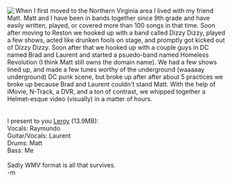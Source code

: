 <img src="./images/dizzy.jpg" align=left>When I first moved to the Northern Virginia area I lived with my friend Matt.  Matt and I have been in bands together since 9th grade and have easily written, played, or covered more than 100 songs in that time.  Soon after moving to Reston we hooked up with a band called Dizzy Dizzy, played a few shows, acted like drunken fools on stage, and promptly got kicked out of Dizzy Dizzy.  Soon after that we hooked up with a couple guys in DC named Brad and Laurent and started a psuedo-band named Homeless Revolution (I think Matt still owns the domain name).  We had a few shows lined up, and made a few tunes worthy of the underground (waaaaay underground) DC punk scene, but broke up after after about 5 practices we broke up because Brad and Laurent couldn't stand Matt.  With the help of iMovie, N-Track, a DVR, and a ton of contrast, we whipped together a Helmet-esque video (visually) in a matter of hours.  
<br />
<br />I present to you <a href="../files/leroy.wmv">Leroy</a> (13.9MB):
<br />Vocals: Raymundo
<br />Guitar/Vocals: Laurent
<br />Drums: Matt
<br />Bass: Me
<br />
<br />Sadly WMV format is all that survives.
<br />-m